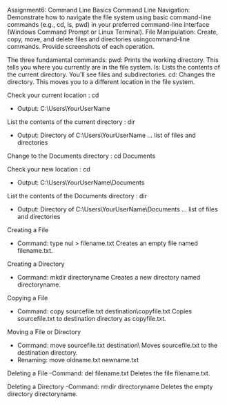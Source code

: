 Assignment6: Command Line Basics
Command Line Navigation: 
Demonstrate how to navigate the file system using basic command-line commands (e.g., cd, ls, pwd) in your preferred command-line interface (Windows Command Prompt or Linux Terminal).
File Manipulation: Create, copy, move, and delete files and directories usingcommand-line commands. 
Provide screenshots of each operation.

The three fundamental commands:
pwd: Prints the working directory. This tells you where you currently are in the file system.
ls: Lists the contents of the current directory. You'll see files and subdirectories.
cd: Changes the directory. This moves you to a different location in the file system.

Check your current location : cd
- Output: C:\Users\YourUserName

List the contents of the current directory : dir
- Output: Directory of C:\Users\YourUserName
... list of files and directories

Change to the Documents directory : cd Documents

Check your new location : cd
- Output: C:\Users\YourUserName\Documents

List the contents of the Documents directory : dir
- Output: Directory of C:\Users\YourUserName\Documents
... list of files and directories

Creating a File
- Command: type nul > filename.txt Creates an empty file named filename.txt.

Creating a Directory
- Command: mkdir directoryname Creates a new directory named directoryname.

Copying a File
- Command: copy sourcefile.txt destination\copyfile.txt Copies sourcefile.txt to destination directory as copyfile.txt.

Moving a File or Directory
- Command: move sourcefile.txt destination\ Moves sourcefile.txt to the destination directory.
- Renaming: move oldname.txt newname.txt

Deleting a File
-Command: del filename.txt Deletes the file filename.txt.

Deleting a Directory
-Command: rmdir directoryname Deletes the empty directory directoryname.
